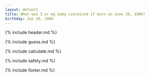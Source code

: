 ```yaml
---
layout: default
title: When was I or my baby conceived if born on June 20, 1906?
birthday: Jun 20, 1906
---
```


{% include header.md %}

{% include guess.md %}

{% include calculate.md %}

{% include safety.md %}

{% include footer.md %}



